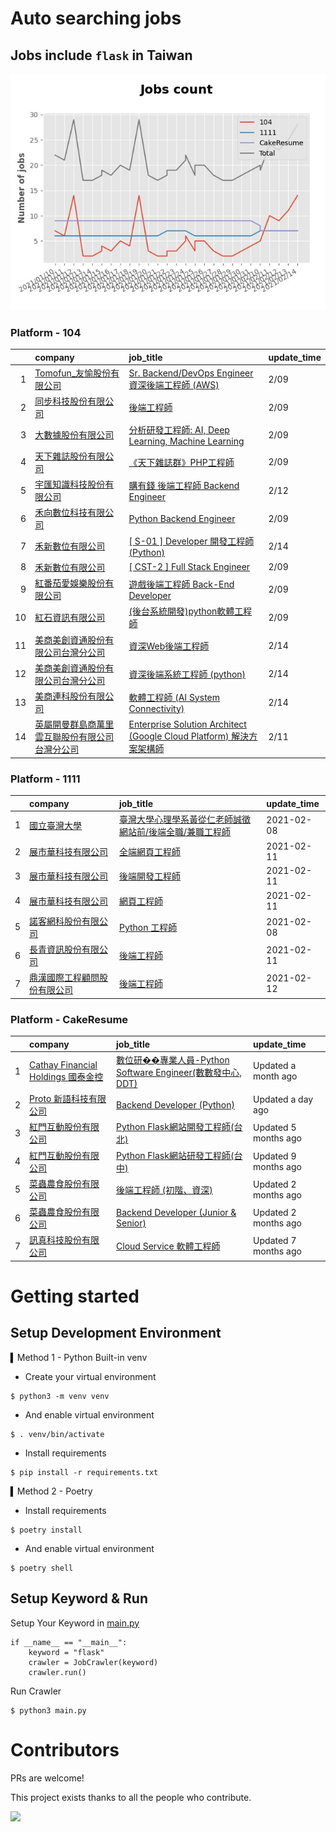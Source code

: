 # Auto searching jobs

## Jobs include `flask` in Taiwan 

 ![image](./doc/plot_img.jpg)


### Platform - 104


|    | company                                                                                     | job_title                                                                                                                | update_time   |
|---:|:--------------------------------------------------------------------------------------------|:-------------------------------------------------------------------------------------------------------------------------|:--------------|
|  1 | [Tomofun_友愉股份有限公司](https://www.104.com.tw/company/1a2x6bj1nc?jobsource=2018indexpoc)        | [Sr. Backend/DevOps Engineer 資深後端工程師 (AWS)](https://www.104.com.tw/job/4jwwz?jobsource=2018indexpoc)                     | 2/09          |
|  2 | [同步科技股份有限公司](https://www.104.com.tw/company/1a2x6ble88?jobsource=2018indexpoc)              | [後端工程師](https://www.104.com.tw/job/76q8x?jobsource=2018indexpoc)                                                         | 2/09          |
|  3 | [大數據股份有限公司](https://www.104.com.tw/company/1a2x6bjjhc?jobsource=2018indexpoc)               | [分析研發工程師: AI, Deep Learning, Machine Learning](https://www.104.com.tw/job/54ffa?jobsource=2018indexpoc)                  | 2/09          |
|  4 | [天下雜誌股份有限公司](https://www.104.com.tw/company/a4hvxa0?jobsource=2018indexpoc)                 | [《天下雜誌群》PHP工程師](https://www.104.com.tw/job/74gvy?jobsource=2018indexpoc)                                                 | 2/09          |
|  5 | [宇匯知識科技股份有限公司](https://www.104.com.tw/company/18rbx5fk?jobsource=2018indexpoc)              | [購有錢 後端工程師 Backend Engineer](https://www.104.com.tw/job/76g7h?jobsource=2018indexpoc)                                    | 2/12          |
|  6 | [禾向數位科技有限公司](https://www.104.com.tw/company/1a2x6bl8h8?jobsource=2018indexpoc)              | [Python Backend Engineer](https://www.104.com.tw/job/71i7c?jobsource=2018indexpoc)                                       | 2/09          |
|  7 | [禾新數位有限公司](https://www.104.com.tw/company/1a2x6bjs3i?jobsource=2018indexpoc)                | [[ S-01 ] Developer 開發工程師 (Python)](https://www.104.com.tw/job/6rrkz?jobsource=2018indexpoc)                             | 2/14          |
|  8 | [禾新數位有限公司](https://www.104.com.tw/company/1a2x6bjs3i?jobsource=2018indexpoc)                | [[ CST-2 ] Full Stack Engineer](https://www.104.com.tw/job/76q8f?jobsource=2018indexpoc)                                 | 2/09          |
|  9 | [紅番茄愛娛樂股份有限公司](https://www.104.com.tw/company/1a2x6bkx4r?jobsource=2018indexpoc)            | [遊戲後端工程師 Back-End Developer](https://www.104.com.tw/job/71ahq?jobsource=2018indexpoc)                                    | 2/09          |
| 10 | [紅石資訊有限公司](https://www.104.com.tw/company/1a2x6bl8xj?jobsource=2018indexpoc)                | [(後台系統開發)python軟體工程師](https://www.104.com.tw/job/7288s?jobsource=2018indexpoc)                                           | 2/09          |
| 11 | [美商美創資通股份有限公司台灣分公司](https://www.104.com.tw/company/1a2x6bjdsb?jobsource=2018indexpoc)       | [資深Web後端工程師](https://www.104.com.tw/job/6y6f0?jobsource=2018indexpoc)                                                    | 2/14          |
| 12 | [美商美創資通股份有限公司台灣分公司](https://www.104.com.tw/company/1a2x6bjdsb?jobsource=2018indexpoc)       | [資深後端系統工程師 (python)](https://www.104.com.tw/job/4mfzt?jobsource=2018indexpoc)                                            | 2/14          |
| 13 | [美商連科股份有限公司](https://www.104.com.tw/company/1a2x6bk74i?jobsource=2018indexpoc)              | [軟體工程師 (AI System Connectivity)](https://www.104.com.tw/job/6z5mp?jobsource=2018indexpoc)                                | 2/14          |
| 14 | [英屬開曼群島商萬里雲互聯股份有限公司台灣分公司](https://www.104.com.tw/company/1a2x6bk5cu?jobsource=2018indexpoc) | [Enterprise Solution Architect (Google Cloud Platform) 解決方案架構師](https://www.104.com.tw/job/6c62k?jobsource=2018indexpoc) | 2/11          |

### Platform - 1111


|    | company                                                  | job_title                                                              | update_time   |
|---:|:---------------------------------------------------------|:-----------------------------------------------------------------------|:--------------|
|  1 | [國立臺灣大學](https://www.1111.com.tw/corp/54510630/)         | [臺灣大學心理學系黃從仁老師誠徵網站前/後端全職/兼職工程師](https://www.1111.com.tw/job/92210744/) | 2021-02-08    |
|  2 | [展市華科技有限公司](https://www.1111.com.tw/corp/72520572/)      | [全端網頁工程師](https://www.1111.com.tw/job/91503317/)                       | 2021-02-11    |
|  3 | [展市華科技有限公司](https://www.1111.com.tw/corp/72520572/)      | [後端開發工程師](https://www.1111.com.tw/job/92133533/)                       | 2021-02-11    |
|  4 | [展市華科技有限公司](https://www.1111.com.tw/corp/72520572/)      | [網頁工程師](https://www.1111.com.tw/job/91605448/)                         | 2021-02-11    |
|  5 | [諾客網科股份有限公司](https://www.1111.com.tw/corp/73092077/)     | [Python 工程師](https://www.1111.com.tw/job/92163911/)                    | 2021-02-08    |
|  6 | [長青資訊股份有限公司](https://www.1111.com.tw/corp/71694811/)     | [後端工程師](https://www.1111.com.tw/job/85012186/)                         | 2021-02-11    |
|  7 | [鼎漢國際工程顧問股份有限公司](https://www.1111.com.tw/corp/51468466/) | [後端工程師](https://www.1111.com.tw/job/85884563/)                         | 2021-02-12    |

### Platform - CakeResume


|    | company                                                                               | job_title                                                                                                                           | update_time          |
|---:|:--------------------------------------------------------------------------------------|:------------------------------------------------------------------------------------------------------------------------------------|:---------------------|
|  1 | [Cathay Financial Holdings 國泰金控](https://www.cakeresume.com/companies/cathayholdings) | [數位研��專業人員-Python Software Engineer(數數發中心, DDT)](https://www.cakeresume.com/companies/cathayholdings/jobs/f5c69a)                   | Updated a month ago  |
|  2 | [Proto 新語科技有限公司](https://www.cakeresume.com/companies/proto-cx)                       | [Backend Developer (Python)](https://www.cakeresume.com/companies/proto-cx/jobs/backend-developer-python)                           | Updated a day ago    |
|  3 | [紅門互動股份有限公司](https://www.cakeresume.com/companies/eagleeye-5332f1)                    | [Python Flask網站開發工程師(台北)](https://www.cakeresume.com/companies/eagleeye-5332f1/jobs/python-flask-web-development-engineer-taipei)   | Updated 5 months ago |
|  4 | [紅門互動股份有限公司](https://www.cakeresume.com/companies/eagleeye-5332f1)                    | [Python Flask網站研發工程師(台中)](https://www.cakeresume.com/companies/eagleeye-5332f1/jobs/python-flask-website-r-amp-d-engineer-taichung) | Updated 9 months ago |
|  5 | [菜蟲農食股份有限公司](https://www.cakeresume.com/companies/tsaitung)                           | [後端工程師 (初階、資深)](https://www.cakeresume.com/companies/tsaitung/jobs/back-end-engineer-initial-senior)                                | Updated 2 months ago |
|  6 | [菜蟲農食股份有限公司](https://www.cakeresume.com/companies/tsaitung)                           | [Backend Developer (Junior & Senior)](https://www.cakeresume.com/companies/tsaitung/jobs/backend-developer-junior-senior)           | Updated 2 months ago |
|  7 | [訊真科技股份有限公司](https://www.cakeresume.com/companies/truetel)                            | [Cloud Service 軟體工程師](https://www.cakeresume.com/companies/truetel/jobs/cloud-service-software-engineer)                            | Updated 7 months ago |



# Getting started
## Setup Development Environment
▍Method 1 - Python Built-in venv

- Create your virtual environment
```
$ python3 -m venv venv
```
- And enable virtual environment
```
$ . venv/bin/activate
```
- Install requirements
```
$ pip install -r requirements.txt 
```

▍Method 2 - Poetry
- Install requirements
```
$ poetry install
```
- And enable virtual environment
```
$ poetry shell
```

## Setup Keyword & Run

Setup Your Keyword in [main.py](./main.py#L88)
```
if __name__ == "__main__":
    keyword = "flask"
    crawler = JobCrawler(keyword)
    crawler.run()
```

Run Crawler
```
$ python3 main.py
```

# Contributors
PRs are welcome!

This project exists thanks to all the people who contribute.

<a href="https://github.com/hsuanchi/auto-search-flask-job/graphs/contributors">
  <img src="https://contrib.rocks/image?repo=hsuanchi/auto-search-flask-job"/>
</a>
